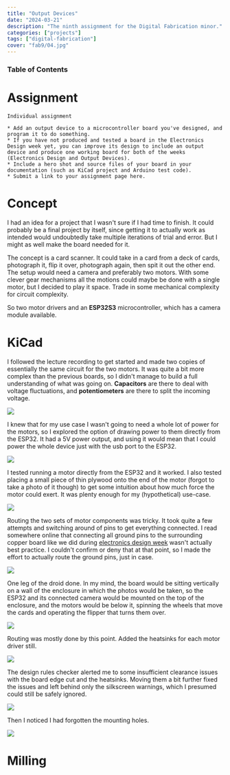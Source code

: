 ```yaml
---
title: "Output Devices"
date: "2024-03-21"
description: "The ninth assignment for the Digital Fabrication minor."
categories: ["projects"]
tags: ["digital-fabrication"]
cover: "fab9/04.jpg"
---
```


### Table of Contents

# Assignment

```
Individual assignment

* Add an output device to a microcontroller board you've designed, and program it to do something. 
* If you have not produced and tested a board in the Electronics Design week yet, you can improve its design to include an output device and produce one working board for both of the weeks (Electronics Design and Output Devices).
* Include a hero shot and source files of your board in your documentation (such as KiCad project and Arduino test code). 
* Submit a link to your assignment page here.
```

# Concept

I had an idea for a project that I wasn't sure if I had time to finish. It could probably be a final project by itself, since getting it to actually work as intended would undoubtedly take multiple iterations of trial and error. But I might as well make the board needed for it. 

The concept is a card scanner. It could take in a card from a deck of cards, photograph it, flip it over, photograph again, then spit it out the other end. The setup would need a camera and preferably two motors. With some clever gear mechanisms all the motions could maybe be done with a single motor, but I decided to play it space. Trade in some mechanical complexity for circuit complexity. 

So two motor drivers and an **ESP32S3** microcontroller, which has a camera module available. 

# KiCad

I followed the lecture recording to get started and made two copies of essentially the same circuit for the two motors. It was quite a bit more complex than the previous boards, so I didn't manage to build a full understanding of what was going on. **Capacitors** are there to deal with voltage fluctuations, and **potentiometers** are there to split the incoming voltage. 


![](fab9/01.png)

I knew that for my use case I wasn't going to need a whole lot of power for the motors, so I explored the option of drawing power to them directly from the ESP32. It had a 5V power output, and using it would mean that I could power the whole device just with the usb port to the ESP32. 

![](fab9/04.jpg)

I tested running a motor directly from the ESP32 and it worked. I also tested placing a small piece of thin plywood onto the end of the motor (forgot to take a photo of it though) to get some intuition about how much force the motor could exert. It was plenty enough for my (hypothetical) use-case.

![](fab9/02.png)

Routing the two sets of motor components was tricky. It took quite a few attempts and switching around of pins to get everything connected. I read somewhere online that connecting all ground pins to the surrounding copper board like we did during [electronics design week](fablab-08) wasn't actually best practice. I couldn't confirm or deny that at that point, so I made the effort to actually route the ground pins, just in case. 

![](fab9/03.png)

One leg of the droid done. In my mind, the board would be sitting vertically on a wall of the enclosure in which the photos would be taken, so the ESP32 and its connected camera would be mounted on the top of the enclosure, and the motors would be below it, spinning the wheels that move the cards and operating the flipper that turns them over. 

![](fab9/05.png)

Routing was mostly done by this point. Added the heatsinks for each motor driver still. 

![](fab9/06.png)

The design rules checker alerted me to some insufficient clearance issues with the board edge cut and the heatsinks. Moving them a bit further fixed the issues and left behind only the silkscreen warnings, which I presumed could still be safely ignored. 

![](fab9/07.png)

Then I noticed I had forgotten the mounting holes. 

![](fab9/08.png)

# Milling